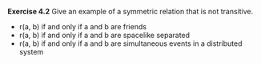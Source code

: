 **Exercise 4.2** Give an example of a symmetric relation that is not transitive.

- r(a, b) if and only if a and b are friends
- r(a, b) if and only if a and b are spacelike separated
- r(a, b) if and only if a and b are simultaneous events in a distributed system

